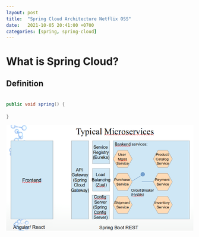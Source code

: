 ```yaml
---
layout: post
title:  "Spring Cloud Architecture Netflix OSS"
date:   2021-10-05 20:41:00 +0700
categories: [spring, spring-cloud]
---
```

# What is Spring Cloud?

## Definition

```Java

public void spring() {

}

```

![Spring Cloud Netflix OSS](https://raw.githubusercontent.com/skprasadu/skprasadu.github.io/master/static/img/_posts/spring-cloud-netflix-oss.png)

